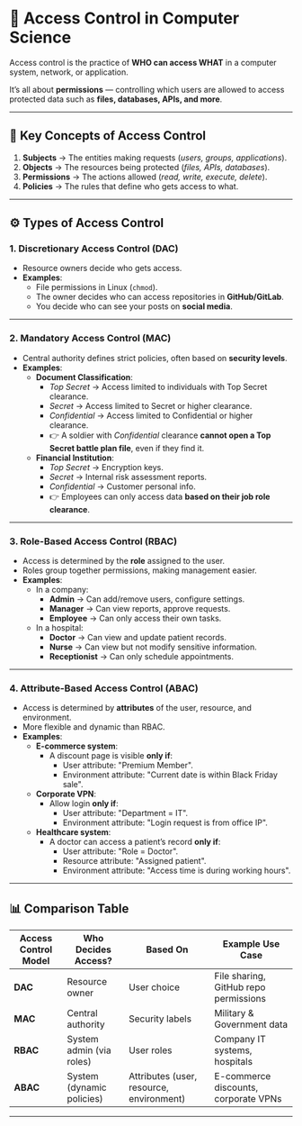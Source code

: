 # 🔐 Access Control in Computer Science

Access control is the practice of **WHO can access WHAT** in a computer system, network, or application.  

It’s all about **permissions** — controlling which users are allowed to access protected data such as **files, databases, APIs, and more**.

---

## 🔑 Key Concepts of Access Control
1. **Subjects** → The entities making requests (*users, groups, applications*).  
2. **Objects** → The resources being protected (*files, APIs, databases*).  
3. **Permissions** → The actions allowed (*read, write, execute, delete*).  
4. **Policies** → The rules that define who gets access to what.  

---

## ⚙️ Types of Access Control

### 1. Discretionary Access Control (DAC)
- Resource owners decide who gets access.  
- **Examples**:  
  - File permissions in Linux (`chmod`).  
  - The owner decides who can access repositories in **GitHub/GitLab**.  
  - You decide who can see your posts on **social media**.  

---

### 2. Mandatory Access Control (MAC)
- Central authority defines strict policies, often based on **security levels**.  
- **Examples**:  
  - **Document Classification**:  
    - *Top Secret* → Access limited to individuals with Top Secret clearance.  
    - *Secret* → Access limited to Secret or higher clearance.  
    - *Confidential* → Access limited to Confidential or higher clearance.  
    - 👉 A soldier with *Confidential* clearance **cannot open a Top Secret battle plan file**, even if they find it.  
  - **Financial Institution**:  
    - *Top Secret* → Encryption keys.  
    - *Secret* → Internal risk assessment reports.  
    - *Confidential* → Customer personal info.  
    - 👉 Employees can only access data **based on their job role clearance**.  

---

### 3. Role-Based Access Control (RBAC)
- Access is determined by the **role** assigned to the user.  
- Roles group together permissions, making management easier.  
- **Examples**:  
  - In a company:  
    - **Admin** → Can add/remove users, configure settings.  
    - **Manager** → Can view reports, approve requests.  
    - **Employee** → Can only access their own tasks.  
  - In a hospital:  
    - **Doctor** → Can view and update patient records.  
    - **Nurse** → Can view but not modify sensitive information.  
    - **Receptionist** → Can only schedule appointments.  

---

### 4. Attribute-Based Access Control (ABAC)
- Access is determined by **attributes** of the user, resource, and environment.  
- More flexible and dynamic than RBAC.  
- **Examples**:  
  - **E-commerce system**:  
    - A discount page is visible **only if**:  
      - User attribute: "Premium Member".  
      - Environment attribute: "Current date is within Black Friday sale".  
  - **Corporate VPN**:  
    - Allow login **only if**:  
      - User attribute: "Department = IT".  
      - Environment attribute: "Login request is from office IP".  
  - **Healthcare system**:  
    - A doctor can access a patient’s record **only if**:  
      - User attribute: "Role = Doctor".  
      - Resource attribute: "Assigned patient".  
      - Environment attribute: "Access time is during working hours".  
---

## 📊 Comparison Table

| Access Control Model | Who Decides Access? | Based On | Example Use Case |
|----------------------|---------------------|----------|------------------|
| **DAC** | Resource owner | User choice | File sharing, GitHub repo permissions |
| **MAC** | Central authority | Security labels | Military & Government data |
| **RBAC** | System admin (via roles) | User roles | Company IT systems, hospitals |
| **ABAC** | System (dynamic policies) | Attributes (user, resource, environment) | E-commerce discounts, corporate VPNs |

---
